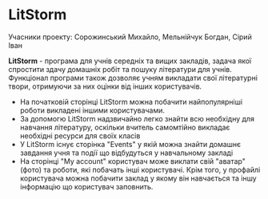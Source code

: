 # LitStorm
Учасники проекту: Сорожинський Михайло, Мельнійчук Богдан, Сірий Іван

__LitStorm__ - програма для учнів середніх та вищих закладів, задача якої спростити здачу домашніх робіт та пошуку літератури для учнів.
Функціонал програми також дозволяє учням викладати свої літературні твори, отримуючи за них оцінки від інших користувачів.

- На початковій сторінці LitStorm можна побачити найпопулярніші роботи викладені іншими користувачами.
- За допомогю LitStorm надзвичайно легко знайти всю необхідну для навчання літературу, оскільки вчитель самомтійно викладає необхідні ресурси для своїх класів
- У LitStorm існує сторінка "Events" у якій можна знайти домашнє завдання учня та події що відбудуться у навчальному закладі
- На сторінці "My account" користувач може виклати свій "аватар"(фото) та роботи, які побачать інші користувачі. Крім того, у профайлі користувача можна побачити заклад у якому він навчається та іншу інформацію що користувач заповнить.
